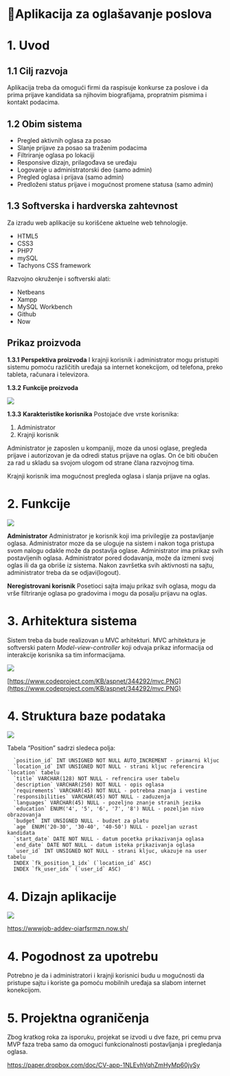 # 📃Aplikacija za oglašavanje poslova

# 1. Uvod
## 1.1 Cilj razvoja

Aplikacija treba da omogući firmi da raspisuje konkurse za poslove i da prima prijave kandidata sa njihovim biografijama, propratnim pismima i kontakt podacima.

## 1.2 Obim sistema
- Pregled aktivnih oglasa za posao
- Slanje prijave za posao sa traženim podacima
- Filtriranje oglasa po lokaciji
- Responsive dizajn, prilagođava se uređaju
- Logovanje u administratorski deo (samo admin)
- Pregled oglasa i prijava (samo admin)
- Predloženi status prijave i mogućnost promene statusa (samo admin)
## 1.3 Softverska i hardverska zahtevnost

Za izradu web aplikacije su korišćene aktuelne web tehnologije.

- HTML5
- CSS3
- PHP7
- mySQL
- Tachyons CSS framework

Razvojno okruženje i softverski alati:

- Netbeans
- Xampp
- MySQL Workbench
- Github
- Now
## Prikaz proizvoda

**1.3.1** **Perspektiva proizvoda**
I krajnji korisnik i administrator mogu pristupiti sistemu pomoću različitih uređaja sa internet konekcijom, od telefona, preko tableta, računara i televizora.

**1.3.2** **Funkcije proizvoda**

![](https://d2mxuefqeaa7sj.cloudfront.net/s_7F330F7D4EC70FFE0375E1AA0A6006874104C94B4EE5C0784152B2DE01065861_1505771044154_21849113_2071431772882548_2017098811_n.png)


**1.3.3** **Karakteristike korisnika**
Postojaće dve vrste korisnika:

1. Administrator
2. Krajnji korisnik

Administrator je zaposlen u kompaniji, moze da unosi oglase, pregleda prijave i autorizovan je da odredi status prijave na oglas. On će biti obučen za rad u skladu sa svojom ulogom od strane člana razvojnog tima.

Krajnji korisnik ima mogućnost pregleda oglasa i slanja prijave na oglas.


# 2. Funkcije
![](https://d2mxuefqeaa7sj.cloudfront.net/s_7F330F7D4EC70FFE0375E1AA0A6006874104C94B4EE5C0784152B2DE01065861_1505772369202_screenshot-creately.com+2017-09-19+00-04-06-563.png)


**Administrator**
Administrator je korisnik koji ima privilegije za postavljanje oglasa. Administrator moze da se uloguje na sistem i nakon toga pristupa svom nalogu odakle može da postavlja oglase. Administrator ima prikaz svih postavljenih oglasa. Administrator pored dodavanja, može da izmeni svoj oglas ili da ga obriše iz sistema. Nakon završetka svih aktivnosti na sajtu, administrator treba da se odjavi(logout).

**Neregistrovani korisnik**
Posetioci sajta imaju prikaz svih oglasa, mogu da vrše filtriranje oglasa po gradovima i mogu da posalju prijavu na oglas.


# 3. Arhitektura sistema

Sistem treba da bude realizovan u MVC arhitekturi. MVC arhitektura je softverski patern *Model-view-controller* koji odvaja prikaz informacija od interakcije korisnika sa tim informacijama. 

![](https://www.codeproject.com/KB/aspnet/344292/mvc.PNG)


[https://www.codeproject.com/KB/aspnet/344292/mvc.PNG](https://www.codeproject.com/KB/aspnet/344292/mvc.PNG)


# 4. Struktura baze podataka
![](https://d2mxuefqeaa7sj.cloudfront.net/s_7F330F7D4EC70FFE0375E1AA0A6006874104C94B4EE5C0784152B2DE01065861_1505769641559_21903654_2071219542903771_1940730140_n.png)


Tabela “Position” sadrzi sledeca polja:

      `position_id` INT UNSIGNED NOT NULL AUTO_INCREMENT - primarni kljuc
      `location_id` INT UNSIGNED NOT NULL - strani kljuc referencira `location` tabelu
      `title` VARCHAR(128) NOT NULL - refrencira user tabelu
      `description` VARCHAR(250) NOT NULL - opis oglasa
      `requirements` VARCHAR(45) NOT NULL - potrebna znanja i vestine
      `responsibilities` VARCHAR(45) NOT NULL - zaduzenja
      `languages` VARCHAR(45) NULL - pozeljno znanje stranih jezika
      `education` ENUM('4', '5', '6', '7', '8') NULL - pozeljan nivo obrazovanja
      `budget` INT UNSIGNED NULL - budzet za platu
      `age` ENUM('20-30', '30-40', '40-50') NULL - pozeljan uzrast kandidata
      `start_date` DATE NOT NULL - datum pocetka prikazivanja oglasa
      `end_date` DATE NOT NULL - datum isteka prikazivanja oglasa
      `user_id` INT UNSIGNED NOT NULL - strani kljuc, ukazuje na user tabelu
      INDEX `fk_position_1_idx` (`location_id` ASC)
      INDEX `fk_user_idx` (`user_id` ASC)


# 4. Dizajn aplikacije
![](https://d2mxuefqeaa7sj.cloudfront.net/s_7B45FD19AAE11EEF5A53A8904F908F4D67B68EB38FD03308CABD4844C77F05C8_1505810929387_U-kbMbcjQpqVyAt8a2cSEg.png)


https://wwwjob-addev-oiarfsrmzn.now.sh/

# 4. Pogodnost za upotrebu

Potrebno je da i administratori i krajnji korisnici budu u mogućnosti da pristupe sajtu i koriste ga pomoću mobilnih uređaja sa slabom internet konekcijom.

# 5. Projektna ograničenja

Zbog kratkog roka za isporuku, projekat se izvodi u dve faze, pri cemu prva MVP faza treba samo da omoguci funkcionalnosti postavljanja i pregledanja oglasa.

https://paper.dropbox.com/doc/CV-app-1NLEvhVqhZmHyMp60jvSy

